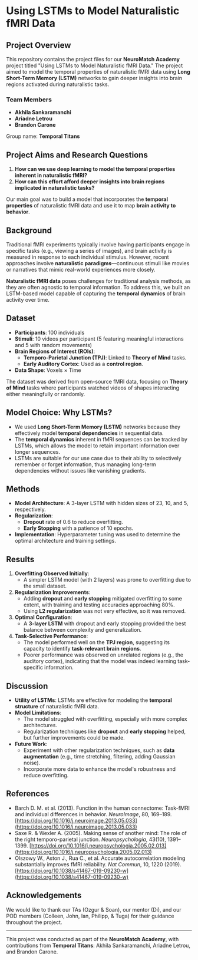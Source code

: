 # Using LSTMs to Model Naturalistic fMRI Data

## Project Overview

This repository contains the project files for our **NeuroMatch Academy** project titled "Using LSTMs to Model Naturalistic fMRI Data." The project aimed to model the temporal properties of naturalistic fMRI data using **Long Short-Term Memory (LSTM)** networks to gain deeper insights into brain regions activated during naturalistic tasks.

### Team Members
- **Akhila Sankaramanchi**
- **Ariadne Letrou**
- **Brandon Carone**

Group name: **Temporal Titans**

## Project Aims and Research Questions

1. **How can we use deep learning to model the temporal properties inherent in naturalistic fMRI?**
2. **How can this effort afford deeper insights into brain regions implicated in naturalistic tasks?**

Our main goal was to build a model that incorporates the **temporal properties** of naturalistic fMRI data and use it to map **brain activity to behavior**.

## Background

Traditional fMRI experiments typically involve having participants engage in specific tasks (e.g., viewing a series of images), and brain activity is measured in response to each individual stimulus. However, recent approaches involve **naturalistic paradigms**—continuous stimuli like movies or narratives that mimic real-world experiences more closely.

**Naturalistic fMRI data** poses challenges for traditional analysis methods, as they are often agnostic to temporal information. To address this, we built an LSTM-based model capable of capturing the **temporal dynamics** of brain activity over time.

## Dataset

- **Participants**: 100 individuals
- **Stimuli**: 10 videos per participant (5 featuring meaningful interactions and 5 with random movements)
- **Brain Regions of Interest (ROIs)**:
  - **Temporo-Parietal Junction (TPJ)**: Linked to **Theory of Mind** tasks.
  - **Early Auditory Cortex**: Used as a **control region**.
- **Data Shape**: Voxels × Time

The dataset was derived from open-source fMRI data, focusing on **Theory of Mind** tasks where participants watched videos of shapes interacting either meaningfully or randomly.

## Model Choice: Why LSTMs?

- We used **Long Short-Term Memory (LSTM)** networks because they effectively model **temporal dependencies** in sequential data. 
- The **temporal dynamics** inherent in fMRI sequences can be tracked by LSTMs, which allows the model to retain important information over longer sequences.
- LSTMs are suitable for our use case due to their ability to selectively remember or forget information, thus managing long-term dependencies without issues like vanishing gradients.

## Methods

- **Model Architecture**: A 3-layer LSTM with hidden sizes of 23, 10, and 5, respectively.
- **Regularization**:
  - **Dropout** rate of 0.6 to reduce overfitting.
  - **Early Stopping** with a patience of 10 epochs.
- **Implementation**: Hyperparameter tuning was used to determine the optimal architecture and training settings.

## Results

1. **Overfitting Observed Initially**:
   - A simpler LSTM model (with 2 layers) was prone to overfitting due to the small dataset.
2. **Regularization Improvements**:
   - Adding **dropout** and **early stopping** mitigated overfitting to some extent, with training and testing accuracies approaching 80%.
   - Using **L2 regularization** was not very effective, so it was removed.
3. **Optimal Configuration**:
   - A **3-layer LSTM** with dropout and early stopping provided the best balance between complexity and generalization.
4. **Task-Selective Performance**:
   - The model performed well on the **TPJ region**, suggesting its capacity to identify **task-relevant brain regions**.
   - Poorer performance was observed on unrelated regions (e.g., the auditory cortex), indicating that the model was indeed learning task-specific information.

## Discussion

- **Utility of LSTMs**: LSTMs are effective for modeling the **temporal structure** of naturalistic fMRI data.
- **Model Limitations**:
  - The model struggled with overfitting, especially with more complex architectures.
  - Regularization techniques like **dropout** and **early stopping** helped, but further improvements could be made.
- **Future Work**:
  - Experiment with other regularization techniques, such as **data augmentation** (e.g., time stretching, filtering, adding Gaussian noise).
  - Incorporate more data to enhance the model's robustness and reduce overfitting.

## References

- Barch D. M. et al. (2013). Function in the human connectome: Task-fMRI and individual differences in behavior. *NeuroImage*, 80, 169–189. [https://doi.org/10.1016/j.neuroimage.2013.05.033](https://doi.org/10.1016/j.neuroimage.2013.05.033)
- Saxe R. & Wexler A. (2005). Making sense of another mind: The role of the right temporo-parietal junction. *Neuropsychologia*, 43(10), 1391–1399. [https://doi.org/10.1016/j.neuropsychologia.2005.02.013](https://doi.org/10.1016/j.neuropsychologia.2005.02.013)
- Olszowy W., Aston J., Rua C., et al. Accurate autocorrelation modeling substantially improves fMRI reliability. *Nat Commun*, 10, 1220 (2019). [https://doi.org/10.1038/s41467-019-09230-w](https://doi.org/10.1038/s41467-019-09230-w)

## Acknowledgements

We would like to thank our TAs (Ozgur & Soan), our mentor (Di), and our POD members (Colleen, John, Ian, Philipp, & Tuga) for their guidance throughout the project.

---

This project was conducted as part of the **NeuroMatch Academy**, with contributions from **Temporal Titans**: Akhila Sankaramanchi, Ariadne Letrou, and Brandon Carone.
